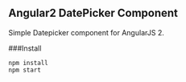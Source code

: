 ## Angular2 DatePicker Component

Simple Datepicker component for AngularJS 2.

###Install
```
npm install
npm start
```
